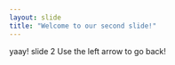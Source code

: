 ```yaml
---
layout: slide
title: "Welcome to our second slide!"
---
```

yaay! slide 2
Use the left arrow to go back!
